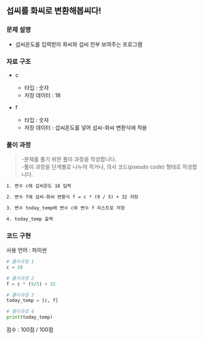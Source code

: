 
## 섭씨를 화씨로 변환해봅씨다!

### 문제 설명

- 섭씨온도를 입력받아 화씨와 섭씨 전부 보여주는 프로그램<br>


### 자료 구조

- c<br>
    - 타입 : 숫자
    - 저장 데이터 : 18

- f<br>
    - 타입 : 숫자
    - 저장 데이터 : 섭씨온도를 넣어 섭씨-화씨 변환식에 적용
### 풀이 과정

>-문제를 풀기 위한 풀이 과정을 작성합니다.<br>
>-풀이 과정을 단계별로 나누어 적거나, 의사 코드(pseudo code) 형태로 작성합니다.<Br>

```txt
1. 변수 c에 섭씨온도 18 입력

2. 변수 f에 섭씨-화씨 변환식 f = c * (9 / 5) + 32 저장

3. 변수 today_temp에 변수 c와 변수 f 리스트로 저장

4. today_temp 출력

```

### 코드 구현
사용 언어 : 파이썬<br>

 
```python
# 풀이과정 1
c = 18

# 풀이과정 2
f = c * (9/5) + 32

# 풀이과정 3
today_temp = [c, f]

# 풀이과정 4
print(today_temp)
```


점수 : 100점 / 100점